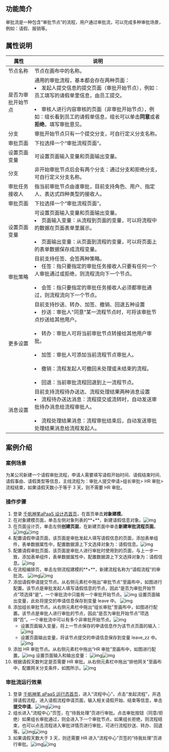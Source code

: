 
## 功能简介

审批流是一种包含“审批节点”的流程，用户通过审批流，可以完成多种审批场景，例如：请假、报销等。


## 属性说明

| 属性               | 说明                                                                                                                                                                                                                                                                                                                                                            |
| ------------------ | --------------------------------------------------------------------------------------------------------------------------------------------------------------------------------------------------------------------------------------------------------------------------------------------------------------------------------------------------------------- |
| 节点名称           | 节点在画布中的名称。                                                                                                                                                                                                                                                                                                                                            |
| 是否为审批开始节点 | 通用的审批流程，基本都会存在两种页面：<br /><li>发起人提交信息的提交页面（审批开始节点），例如：员工填写的请假单里信息，由员工提交。</li><br /><li>审核人进行内容审核的页面（非审批开始节点），例如：组长看到员工的请假单信息，组长可以单击**同意**或者**拒绝**，填写审批意见。</li>                                                                            |
| 分支               | 审批开始节点只有一个提交分支，可自行定义分支名称。                                                                                                                                                                                                                                                                                                              |
| 审批页面           | 下拉选择一个“审批流程页面”。                                                                                                                                                                                                                                                                                                                                    |
| 设置页面变量       | 可设置页面输入变量和页面输出变量。                                                                                                                                                                                                                                                                                                                              |
| 分支               | 非开始审批节点后会有两个分支：通过分支和拒绝分支，可自行定义分支名称。                                                                                                                                                                                                                                                                                          |
| 审批任务接收人     | 指当前审批节点由谁审批，目前支持角色、用户、指定人、表达式四种类型的接收人。                                                                                                                                                                                                                                                                                    |
| 审批页面           | 下拉选择一个“审批流程页面”。                                                                                                                                                                                                                                                                                                                                    |
| 设置页面变量       | 可设置页面输入变量和页面输出变量。<br /><li>页面输入变量：从流程到页面的变量，可以将流程中的数据在页面表单里展示。</li><br /><li>页面输出变量：从页面到流程的变量，可以将页面上的表单数据保存成流程变量。</li>                                                                                                                                                  |
| 审批策略           | 目前支持任签、会签两种策略。<br /><li>任签：指只要指定的审批任务接收人只要有任何一个人审批通过或拒绝，则流程流向下一个节点。</li><br /><li>会签：指只要指定的审批任务接收人必须都审批通过，则流程流向下一个节点。</li>                                                                                                                                          |
| 更多设置           | 目前支持抄送、转办、加签、撤销、回退五种设置<br /><li>抄送：审批人"同意"某一流程节点时，可将该审批节点抄送给其他用户。</li><br /><li>转办：审批人可将当前审批节点转接给其他用户审批。</li><br /><li>加签：审批人可添加当前流程节点审批人。</li><br /><li>撤销：流程发起人可撤回未处理或未结束的流程。</li><br /><li>回退：当前审批流程回退到上一流程节点。</li> |
| 消息设置           | 目前支持流程待办送达、流程处理结果两种消息设置<br /><li>流程待办送达消息：流程提交或流转时，自动发送审批待办消息给流程审批人。</li><br /><li>流程处理结果消息：流程审批结束后，自动发送审批处理结果消息给流程发起人。</li>                                                                                                                                      |

## 案例介绍

### 案例场景

为某公司新建一个请假审批流程，申请人需要填写请假开始时间、请假结束时间、请假事由、请假类型等信息，主线流程为：审批人提交申请>组长审批> HR 审批>流程结束，如果请假天数小于等于 3 天，则不需要 HR 审批。

### 操作步骤


1. 登录 [千帆神笔aPaaS 设计态首页](https://apaas.cloud.tencent.com/)，在首页单击**对象建模**。
1. 在对象建模页面，单击左侧对象列表的**+**，新建请假信息对象。![img](https://qcloudimg.tencent-cloud.cn/raw/681ed2076f6bb223aa9f6c22a5236982.png)
2. 在页面设计页，单击左侧**创建页面**，在新建页面中单击**新建审批流程页面**。![img](https://qcloudimg.tencent-cloud.cn/raw/9f771b3d68ce608ee73c427891ac445b.png)![img](https://qcloudimg.tencent-cloud.cn/raw/3a310d15d36d97967e9df028a13dc5f7.png)
3. 配置请假申请页面，该页面是审批发起人填写请假信息的页面，添加表单组件，表单数据属性中，配置数据源上下文选择对象为：请假信息。![img](https://qcloudimg.tencent-cloud.cn/raw/a94aa4f4baf3bd058b4880576f3f0c55.png)
4. 配置请假审批页面，该页面是审批人进行审批时使用到的页面，与上一步一致，添加表单组件，表单数据属性中，配置数据源上下文选择对象为：请假信息。![img](https://qcloudimg.tencent-cloud.cn/raw/23e05b73a19ca9984bbd248d44c45ca7.png)
5. 在流程编排页，单击左侧流程建模的**+**，新建流程名称为“请假流程”的审批流。 ![img](https://qcloudimg.tencent-cloud.cn/raw/b375e39cfbe49b1335ca793b9ec83674.png)![img](https://qcloudimg.tencent-cloud.cn/raw/44eb1e3c7aab3a2b5371aaa4f37770b8.png)
6. 添加请假申请提交节点。从右侧元素栏中拖出"审批节点"至画布中，如图进行配置。该节点是审批发起人填写请假信息的节点，因此“是否为审批开始节点”项选择“是”。一个审批流中只能有一个审批开始节点。![img](https://qcloudimg.tencent-cloud.cn/raw/5f28e9e223e168cf90dc556461cd8fd5.png)
	设置页面输出变量，此处将提交的申请信息保存到变量 leave 中。
	![img](https://qcloudimg.tencent-cloud.cn/raw/c1bb4a88ae4ef40620203582b7824333.png)
7. 添加组长审批节点。从右侧元素栏中拖出“组长审批”至画布中，如图进行配置。该节点是审批人进行审批的节点，因此“是否为审批开始节点”项选择“否”。一个审批流中可以有多个非审批开始节点。![img](https://qcloudimg.tencent-cloud.cn/raw/52b79f71b71ce8543f2d8be7bb5dd5f2.png)
	- 设置页面输入变量，将上一节点保存的申请信息作为该节点页面的输入：
	![img](https://qcloudimg.tencent-cloud.cn/raw/782bb173bc1727cf4f2888347cb28863.png)
	- 设置页面输出变量，将该节点提交的申请信息保存到变量 leave_zz 中。
	 ![img](https://qcloudimg.tencent-cloud.cn/raw/12b75b24a4371a5e33b73fcdd7dd8b3e.png)
8. 添加 HR 审批节点。从右侧元素栏中拖出“HR 审批”至画布中，如图进行配置。![img](https://qcloudimg.tencent-cloud.cn/raw/3d44bf05a3bc30007c61f27d29f5d8f9.png)
	设置页面输入和输出变量：
	![img](https://qcloudimg.tencent-cloud.cn/raw/4a28b1aa72522f54d9891b65a98f47dc.png)![img](https://qcloudimg.tencent-cloud.cn/raw/55b862f0f52b21946039abf76ec60f55.png)
9. 根据请假天数判定是否需要 HR 审批。从右侧元素栏中拖出“排他网关”至画布中，配置网关分支条件，如图所示。![img](https://qcloudimg.tencent-cloud.cn/raw/07472686df4c5d1b4a55657408dde203.png)

### 审批流运行效果

1. 登录 [千帆神笔 aPaaS 运行态首页](https://apaas.cloud.tencent.com/)，进入“流程中心”，点击"发起流程"，并选择请假流程，进入请假流程申请页面，输入相关请假开始、结束等信息，单击**提交申请**。![img](https://qcloudimg.tencent-cloud.cn/raw/ed1e21a1b3b020ad8892d3639b213631.png)![img](https://qcloudimg.tencent-cloud.cn/raw/d41f467cb738b1beb17b74781391adae.png)
2. 组长进入“流程中心”页签，在“待我处理”页进行审批。点击审批按钮（同意/拒绝）如果组长审批通过，则会进入下一个审批节点，如果组长拒绝，则流程结束，也可以点击流程进入审批详情页进行审批，可进行流程抄送、转办、回退等。![img](https://qcloudimg.tencent-cloud.cn/raw/c2442de69b18a6278d88a5c7a2ad6172.png)![img](https://qcloudimg.tencent-cloud.cn/raw/672b55939fb78507bbf4aec9aefa33d0.png)
3. 如果请假天数大于 3 天，则还需要 HR 进入“流程中心”页签的“待我处理”页进行审批。![img](https://qcloudimg.tencent-cloud.cn/raw/8a77c46a9252afa52edf2bbc4dd3e2ed.png)![img](https://qcloudimg.tencent-cloud.cn/raw/9a319a7b01df407004f0b5b7e38d784d.png)




